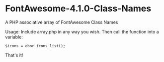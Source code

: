 FontAwesome-4.1.0-Class-Names
=============================

A PHP associative array of FontAwesome Class Names

Usage: Include array.php in any way you wish. Then call the function into a variable:

````$icons = ebor_icons_list();````
  
That's it!
